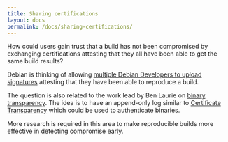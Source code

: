 ```yaml
---
title: Sharing certifications
layout: docs
permalink: /docs/sharing-certifications/
---
```


How could users gain trust that a build has not been compromised by
exchanging certifications attesting that they all have been able to
get the same build results?

Debian is thinking of allowing [multiple Debian Developers to upload
signatures](https://wiki.debian.org/ReproducibleBuilds/BuildinfoSpecification#buildinfo_signatures)
attesting that they have been able to reproduce a build.

The question is also related to the work lead by Ben Laurie on [binary
transparency](https://groups.google.com/forum/#!forum/binary-transparency).
The idea is to have an append-only log similar to [Certificate
Transparency](https://www.certificate-transparency.org/) which could be
used to authenticate binaries.

More research is required in this area to make reproducible builds more
effective in detecting compromise early.
